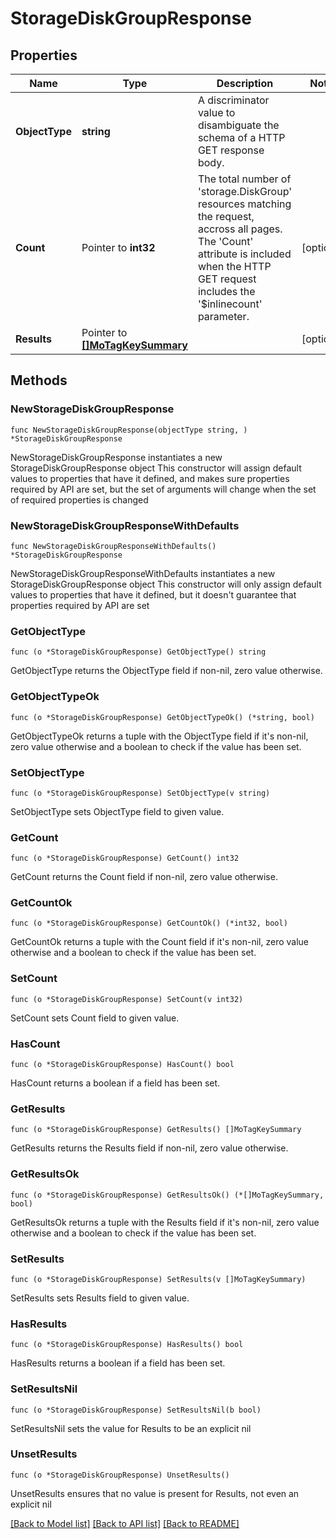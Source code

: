 # StorageDiskGroupResponse

## Properties

Name | Type | Description | Notes
------------ | ------------- | ------------- | -------------
**ObjectType** | **string** | A discriminator value to disambiguate the schema of a HTTP GET response body. | 
**Count** | Pointer to **int32** | The total number of &#39;storage.DiskGroup&#39; resources matching the request, accross all pages. The &#39;Count&#39; attribute is included when the HTTP GET request includes the &#39;$inlinecount&#39; parameter. | [optional] 
**Results** | Pointer to [**[]MoTagKeySummary**](MoTagKeySummary.md) |  | [optional] 

## Methods

### NewStorageDiskGroupResponse

`func NewStorageDiskGroupResponse(objectType string, ) *StorageDiskGroupResponse`

NewStorageDiskGroupResponse instantiates a new StorageDiskGroupResponse object
This constructor will assign default values to properties that have it defined,
and makes sure properties required by API are set, but the set of arguments
will change when the set of required properties is changed

### NewStorageDiskGroupResponseWithDefaults

`func NewStorageDiskGroupResponseWithDefaults() *StorageDiskGroupResponse`

NewStorageDiskGroupResponseWithDefaults instantiates a new StorageDiskGroupResponse object
This constructor will only assign default values to properties that have it defined,
but it doesn't guarantee that properties required by API are set

### GetObjectType

`func (o *StorageDiskGroupResponse) GetObjectType() string`

GetObjectType returns the ObjectType field if non-nil, zero value otherwise.

### GetObjectTypeOk

`func (o *StorageDiskGroupResponse) GetObjectTypeOk() (*string, bool)`

GetObjectTypeOk returns a tuple with the ObjectType field if it's non-nil, zero value otherwise
and a boolean to check if the value has been set.

### SetObjectType

`func (o *StorageDiskGroupResponse) SetObjectType(v string)`

SetObjectType sets ObjectType field to given value.


### GetCount

`func (o *StorageDiskGroupResponse) GetCount() int32`

GetCount returns the Count field if non-nil, zero value otherwise.

### GetCountOk

`func (o *StorageDiskGroupResponse) GetCountOk() (*int32, bool)`

GetCountOk returns a tuple with the Count field if it's non-nil, zero value otherwise
and a boolean to check if the value has been set.

### SetCount

`func (o *StorageDiskGroupResponse) SetCount(v int32)`

SetCount sets Count field to given value.

### HasCount

`func (o *StorageDiskGroupResponse) HasCount() bool`

HasCount returns a boolean if a field has been set.

### GetResults

`func (o *StorageDiskGroupResponse) GetResults() []MoTagKeySummary`

GetResults returns the Results field if non-nil, zero value otherwise.

### GetResultsOk

`func (o *StorageDiskGroupResponse) GetResultsOk() (*[]MoTagKeySummary, bool)`

GetResultsOk returns a tuple with the Results field if it's non-nil, zero value otherwise
and a boolean to check if the value has been set.

### SetResults

`func (o *StorageDiskGroupResponse) SetResults(v []MoTagKeySummary)`

SetResults sets Results field to given value.

### HasResults

`func (o *StorageDiskGroupResponse) HasResults() bool`

HasResults returns a boolean if a field has been set.

### SetResultsNil

`func (o *StorageDiskGroupResponse) SetResultsNil(b bool)`

 SetResultsNil sets the value for Results to be an explicit nil

### UnsetResults
`func (o *StorageDiskGroupResponse) UnsetResults()`

UnsetResults ensures that no value is present for Results, not even an explicit nil

[[Back to Model list]](../README.md#documentation-for-models) [[Back to API list]](../README.md#documentation-for-api-endpoints) [[Back to README]](../README.md)


